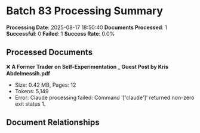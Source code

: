 # Batch 83 Processing Summary

**Processing Date**: 2025-08-17 18:50:40
**Documents Processed**: 1
**Successful**: 0
**Failed**: 1
**Success Rate**: 0.0%

## Processed Documents

❌ **A Former Trader on Self-Experimentation _ Guest Post by Kris Abdelmessih.pdf**
   - Size: 0.42 MB, Pages: 12
   - Tokens: 5,149
   - Error: Claude processing failed: Command '['claude']' returned non-zero exit status 1.

## Document Relationships
